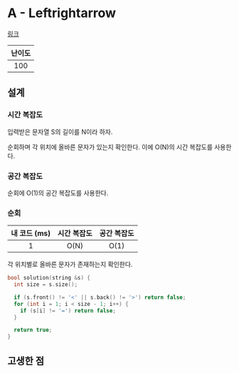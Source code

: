 # A - Leftrightarrow

[링크](https://atcoder.jp/contests/abc345/tasks/abc345_a)

| 난이도 |
| :----: |
|  100   |

## 설계

### 시간 복잡도

입력받은 문자열 S의 길이를 N이라 하자.

순회하며 각 위치에 올바른 문자가 있는지 확인한다. 이에 O(N)의 시간 복잡도를 사용한다.

### 공간 복잡도

순회에 O(1)의 공간 복잡도를 사용한다.

### 순회

| 내 코드 (ms) | 시간 복잡도 | 공간 복잡도 |
| :----------: | :---------: | :---------: |
|      1       |    O(N)     |    O(1)     |

각 위치별로 올바른 문자가 존재하는지 확인한다.

```cpp
bool solution(string &s) {
  int size = s.size();

  if (s.front() != '<' || s.back() != '>') return false;
  for (int i = 1; i < size - 1; i++) {
    if (s[i] != '=') return false;
  }

  return true;
}
```

## 고생한 점
